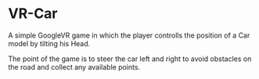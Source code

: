 # VR-Car

A simple GoogleVR game in which the player controlls the position of a Car model by tilting his Head.

The point of the game is to steer the car left and right to avoid obstacles on the road and collect any available points.
